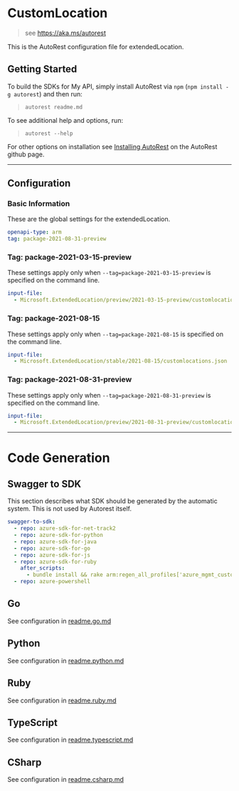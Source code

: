 # CustomLocation

> see https://aka.ms/autorest

This is the AutoRest configuration file for extendedLocation.

## Getting Started

To build the SDKs for My API, simply install AutoRest via `npm` (`npm install -g autorest`) and then run:

> `autorest readme.md`

To see additional help and options, run:

> `autorest --help`

For other options on installation see [Installing AutoRest](https://aka.ms/autorest/install) on the AutoRest github page.

---

## Configuration

### Basic Information

These are the global settings for the extendedLocation.

```yaml
openapi-type: arm
tag: package-2021-08-31-preview
```

### Tag: package-2021-03-15-preview

These settings apply only when `--tag=package-2021-03-15-preview` is specified on the command line.

```yaml $(tag) == 'package-2021-03-15-preview'
input-file:
  - Microsoft.ExtendedLocation/preview/2021-03-15-preview/customlocations.json
```

### Tag: package-2021-08-15

These settings apply only when `--tag=package-2021-08-15` is specified on the command line.

```yaml $(tag) == 'package-2021-08-15'
input-file:
  - Microsoft.ExtendedLocation/stable/2021-08-15/customlocations.json
```


### Tag: package-2021-08-31-preview

These settings apply only when `--tag=package-2021-08-31-preview` is specified on the command line.

```yaml $(tag) == 'package-2021-08-31-preview'
input-file:
  - Microsoft.ExtendedLocation/preview/2021-08-31-preview/customlocations.json
```

---

# Code Generation

## Swagger to SDK

This section describes what SDK should be generated by the automatic system.
This is not used by Autorest itself.

```yaml $(swagger-to-sdk)
swagger-to-sdk:
  - repo: azure-sdk-for-net-track2
  - repo: azure-sdk-for-python
  - repo: azure-sdk-for-java
  - repo: azure-sdk-for-go
  - repo: azure-sdk-for-js
  - repo: azure-sdk-for-ruby
    after_scripts:
      - bundle install && rake arm:regen_all_profiles['azure_mgmt_customLocation']
  - repo: azure-powershell
```

## Go

See configuration in [readme.go.md](specification/extendedlocation/resource-manager/readme.go.md)

## Python

See configuration in [readme.python.md](specification/extendedlocation/resource-manager/readme.python.md)

## Ruby

See configuration in [readme.ruby.md](specification/extendedlocation/resource-manager/readme.ruby.md)

## TypeScript

See configuration in [readme.typescript.md](specification/extendedlocation/resource-manager/readme.typescript.md)

## CSharp

See configuration in [readme.csharp.md](specification/extendedlocation/resource-manager/readme.csharp.md)
